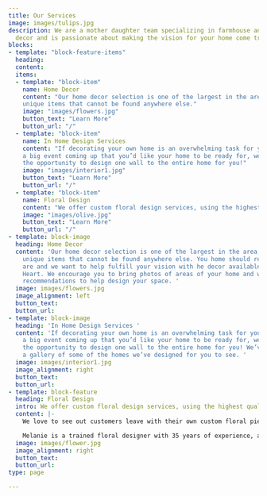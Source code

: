 ```yaml
---
title: Our Services
image: images/tulips.jpg
description: We are a mother daughter team specializing in farmhouse and french country
  decor and is passionate about making the vision for your home come true!
blocks:
- template: "block-feature-items"
  heading:
  content: 
  items:
  - template: "block-item"
    name: Home Decor
    content: "Our home decor selection is one of the largest in the area, We carry many
    unique items that cannot be found anywhere else."
    image: "images/flowers.jpg"
    button_text: "Learn More"
    button_url: "/"
  - template: "block-item"
    name: In Home Design Services 
    content: "If decorating your own home is an overwhelming task for you, or you have
    a big event coming up that you’d like your home to be ready for, we would love
    the opportunity to design one wall to the entire home for you!"
    image: "images/interior1.jpg"
    button_text: "Learn More"
    button_url: "/"
  - template: "block-item"
    name: Floral Design
    content: "We offer custom floral design services, using the highest quality faux florals available."
    image: "images/olive.jpg"
    button_text: "Learn More"
    button_url: "/"
- template: block-image
  heading: Home Decor
  content: 'Our home decor selection is one of the largest in the area, We carry many
    unique items that cannot be found anywhere else. You home should reflect who you
    are and we want to help fulfill your vision with he decor available at Bless Your
    Heart. We encourage you to bring photos of areas of your home and we will offer
    recommendations to help design your space. '
  image: images/flowers.jpg
  image_alignment: left
  button_text:
  button_url:
- template: block-image
  heading: 'In Home Design Services '
  content: 'If decorating your own home is an overwhelming task for you, or you have
    a big event coming up that you’d like your home to be ready for, we would love
    the opportunity to design one wall to the entire home for you! We’ve included
    a gallery of some of the homes we’ve designed for you to see. '
  image: images/interior1.jpg
  image_alignment: right
  button_text:
  button_url:
- template: block-feature
  heading: Floral Design
  intro: We offer custom floral design services, using the highest quality faux florals available.
  content: |-
    We love to see out customers leave with their own custom floral pieces designed just for their homes. We have beautiful containers of all sizes, shapes, and colors or you could bring your own. Our floral selection consists of the highest quality faux florals available, with a large selection of colors, styles, and species of florals and greenery.

    Melanie is a trained floral designer with 35 years of experience, and she will work with you to make your vision come true.
  image: images/flower.jpg
  image_alignment: right
  button_text:
  button_url:
type: page

---
```

